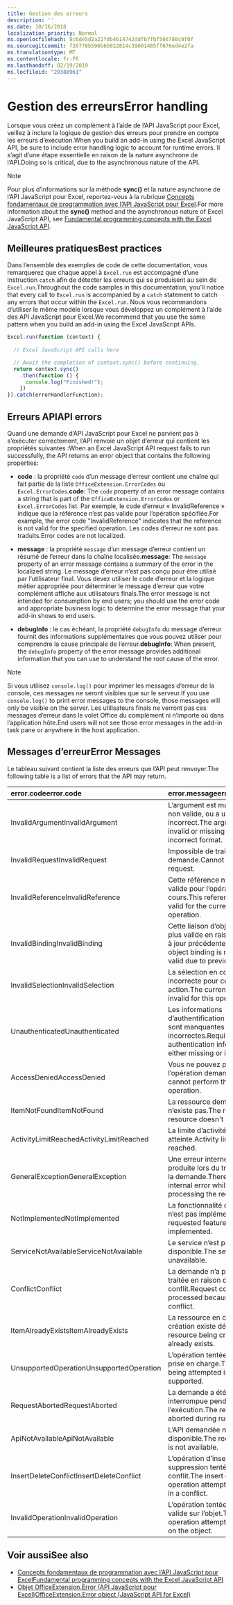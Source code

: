 ```yaml
---
title: Gestion des erreurs
description: ''
ms.date: 10/16/2018
localization_priority: Normal
ms.openlocfilehash: 8c6de5d2a22fdb4614742ddfb7fbf566780c0f0f
ms.sourcegitcommit: f26778b596b6b022814c39601485ff676ed4e2fa
ms.translationtype: MT
ms.contentlocale: fr-FR
ms.lasthandoff: 02/19/2019
ms.locfileid: "29388961"
---
```

# <a name="error-handling"></a><span data-ttu-id="309fa-102">Gestion des erreurs</span><span class="sxs-lookup"><span data-stu-id="309fa-102">Error handling</span></span>

<span data-ttu-id="309fa-103">Lorsque vous créez un complément à l’aide de l’API JavaScript pour Excel, veillez à inclure la logique de gestion des erreurs pour prendre en compte les erreurs d’exécution.</span><span class="sxs-lookup"><span data-stu-id="309fa-103">When you build an add-in using the Excel JavaScript API, be sure to include error handling logic to account for runtime errors.</span></span> <span data-ttu-id="309fa-104">Il s’agit d’une étape essentielle en raison de la nature asynchrone de l’API.</span><span class="sxs-lookup"><span data-stu-id="309fa-104">Doing so is critical, due to the asynchronous nature of the API.</span></span>

> [!NOTE]
> <span data-ttu-id="309fa-105">Pour plus d’informations sur la méthode **sync()** et la nature asynchrone de l’API JavaScript pour Excel, reportez-vous à la rubrique [Concepts fondamentaux de programmation avec l’API JavaScript pour Excel](excel-add-ins-core-concepts.md).</span><span class="sxs-lookup"><span data-stu-id="309fa-105">For more information about the **sync()** method and the asynchronous nature of Excel JavaScript API, see [Fundamental programming concepts with the Excel JavaScript API](excel-add-ins-core-concepts.md).</span></span>

## <a name="best-practices"></a><span data-ttu-id="309fa-106">Meilleures pratiques</span><span class="sxs-lookup"><span data-stu-id="309fa-106">Best practices</span></span>

<span data-ttu-id="309fa-107">Dans l’ensemble des exemples de code de cette documentation, vous remarquerez que chaque appel à `Excel.run` est accompagné d’une instruction `catch` afin de détecter les erreurs qui se produisent au sein de `Excel.run`.</span><span class="sxs-lookup"><span data-stu-id="309fa-107">Throughout the code samples in this documentation, you'll notice that every call to `Excel.run` is accompanied by a `catch` statement to catch any errors that occur within the `Excel.run`.</span></span> <span data-ttu-id="309fa-108">Nous vous recommandons d’utiliser le même modèle lorsque vous développez un complément à l’aide des API JavaScript pour Excel.</span><span class="sxs-lookup"><span data-stu-id="309fa-108">We recommend that you use the same pattern when you build an add-in using the Excel JavaScript APIs.</span></span>

```js
Excel.run(function (context) {
  
  // Excel JavaScript API calls here

  // Await the completion of context.sync() before continuing.
  return context.sync()
    .then(function () {
      console.log("Finished!");
    })
}).catch(errorHandlerFunction);
```

## <a name="api-errors"></a><span data-ttu-id="309fa-109">Erreurs API</span><span class="sxs-lookup"><span data-stu-id="309fa-109">API errors</span></span>

<span data-ttu-id="309fa-110">Quand une demande d’API JavaScript pour Excel ne parvient pas à s’exécuter correctement, l’API renvoie un objet d’erreur qui contient les propriétés suivantes :</span><span class="sxs-lookup"><span data-stu-id="309fa-110">When an Excel JavaScript API request fails to run successfully, the API returns an error object that contains the following properties:</span></span>

- <span data-ttu-id="309fa-111">**code** :  la propriété `code` d’un message d’erreur contient une chaîne qui fait partie de la liste `OfficeExtension.ErrorCodes` ou `Excel.ErrorCodes`.</span><span class="sxs-lookup"><span data-stu-id="309fa-111">**code**:  The `code` property of an error message contains a string that is part of the `OfficeExtension.ErrorCodes` or `Excel.ErrorCodes` list.</span></span> <span data-ttu-id="309fa-112">Par exemple, le code d’erreur « InvalidReference » indique que la référence n’est pas valide pour l’opération spécifiée.</span><span class="sxs-lookup"><span data-stu-id="309fa-112">For example, the error code "InvalidReference" indicates that the reference is not valid for the specified operation.</span></span> <span data-ttu-id="309fa-113">Les codes d’erreur ne sont pas traduits.</span><span class="sxs-lookup"><span data-stu-id="309fa-113">Error codes are not localized.</span></span>

- <span data-ttu-id="309fa-114">**message** : la propriété `message` d’un message d’erreur contient un résumé de l’erreur dans la chaîne localisée.</span><span class="sxs-lookup"><span data-stu-id="309fa-114">**message**: The `message` property of an error message contains a summary of the error in the localized string.</span></span> <span data-ttu-id="309fa-115">Le message d’erreur n’est pas conçu pour être utilisé par l’utilisateur final. Vous devez utiliser le code d’erreur et la logique métier appropriée pour déterminer le message d’erreur que votre complément affiche aux utilisateurs finals.</span><span class="sxs-lookup"><span data-stu-id="309fa-115">The error message is not intended for consumption by end users; you should use the error code and appropriate business logic to determine the error message that your add-in shows to end users.</span></span>

- <span data-ttu-id="309fa-116">**debugInfo** : le cas échéant, la propriété `debugInfo` du message d’erreur fournit des informations supplémentaires que vous pouvez utiliser pour comprendre la cause principale de l’erreur.</span><span class="sxs-lookup"><span data-stu-id="309fa-116">**debugInfo**: When present, the `debugInfo` property of the error message provides additional information that you can use to understand the root cause of the error.</span></span>

> [!NOTE]
> <span data-ttu-id="309fa-117">Si vous utilisez `console.log()` pour imprimer les messages d’erreur de la console, ces messages ne seront visibles que sur le serveur.</span><span class="sxs-lookup"><span data-stu-id="309fa-117">If you use `console.log()` to print error messages to the console, those messages will only be visible on the server.</span></span> <span data-ttu-id="309fa-118">Les utilisateurs finals ne verront pas ces messages d’erreur dans le volet Office du complément ni n’importe où dans l’application hôte.</span><span class="sxs-lookup"><span data-stu-id="309fa-118">End users will not see those error messages in the add-in task pane or anywhere in the host application.</span></span>

## <a name="error-messages"></a><span data-ttu-id="309fa-119">Messages d’erreur</span><span class="sxs-lookup"><span data-stu-id="309fa-119">Error Messages</span></span>

<span data-ttu-id="309fa-120">Le tableau suivant contient la liste des erreurs que l’API peut renvoyer.</span><span class="sxs-lookup"><span data-stu-id="309fa-120">The following table is a list of errors that the API may return.</span></span>

|<span data-ttu-id="309fa-121">error.code</span><span class="sxs-lookup"><span data-stu-id="309fa-121">error.code</span></span> | <span data-ttu-id="309fa-122">error.message</span><span class="sxs-lookup"><span data-stu-id="309fa-122">error.message</span></span> |
|:----------|:--------------|
|<span data-ttu-id="309fa-123">InvalidArgument</span><span class="sxs-lookup"><span data-stu-id="309fa-123">InvalidArgument</span></span> |<span data-ttu-id="309fa-124">L’argument est manquant ou non valide, ou a un format incorrect.</span><span class="sxs-lookup"><span data-stu-id="309fa-124">The argument is invalid or missing or has an incorrect format.</span></span>|
|<span data-ttu-id="309fa-125">InvalidRequest</span><span class="sxs-lookup"><span data-stu-id="309fa-125">InvalidRequest</span></span>  |<span data-ttu-id="309fa-126">Impossible de traiter la demande.</span><span class="sxs-lookup"><span data-stu-id="309fa-126">Cannot process the request.</span></span>|
|<span data-ttu-id="309fa-127">InvalidReference</span><span class="sxs-lookup"><span data-stu-id="309fa-127">InvalidReference</span></span>|<span data-ttu-id="309fa-128">Cette référence n’est pas valide pour l’opération en cours.</span><span class="sxs-lookup"><span data-stu-id="309fa-128">This reference is not valid for the current operation.</span></span>|
|<span data-ttu-id="309fa-129">InvalidBinding</span><span class="sxs-lookup"><span data-stu-id="309fa-129">InvalidBinding</span></span>  |<span data-ttu-id="309fa-130">Cette liaison d’objets n’est plus valide en raison de mises à jour précédentes.</span><span class="sxs-lookup"><span data-stu-id="309fa-130">This object binding is no longer valid due to previous updates.</span></span>|
|<span data-ttu-id="309fa-131">InvalidSelection</span><span class="sxs-lookup"><span data-stu-id="309fa-131">InvalidSelection</span></span>|<span data-ttu-id="309fa-132">La sélection en cours est incorrecte pour cette action.</span><span class="sxs-lookup"><span data-stu-id="309fa-132">The current selection is invalid for this operation.</span></span>|
|<span data-ttu-id="309fa-133">Unauthenticated</span><span class="sxs-lookup"><span data-stu-id="309fa-133">Unauthenticated</span></span> |<span data-ttu-id="309fa-134">Les informations d’authentification requises sont manquantes ou incorrectes.</span><span class="sxs-lookup"><span data-stu-id="309fa-134">Required authentication information is either missing or invalid.</span></span>|
|<span data-ttu-id="309fa-135">AccessDenied</span><span class="sxs-lookup"><span data-stu-id="309fa-135">AccessDenied</span></span> |<span data-ttu-id="309fa-136">Vous ne pouvez pas effectuer l’opération demandée.</span><span class="sxs-lookup"><span data-stu-id="309fa-136">You cannot perform the requested operation.</span></span>|
|<span data-ttu-id="309fa-137">ItemNotFound</span><span class="sxs-lookup"><span data-stu-id="309fa-137">ItemNotFound</span></span> |<span data-ttu-id="309fa-138">La ressource demandée n’existe pas.</span><span class="sxs-lookup"><span data-stu-id="309fa-138">The requested resource doesn't exist.</span></span>|
|<span data-ttu-id="309fa-139">ActivityLimitReached</span><span class="sxs-lookup"><span data-stu-id="309fa-139">ActivityLimitReached</span></span>|<span data-ttu-id="309fa-140">La limite d’activité a été atteinte.</span><span class="sxs-lookup"><span data-stu-id="309fa-140">Activity limit has been reached.</span></span>|
|<span data-ttu-id="309fa-141">GeneralException</span><span class="sxs-lookup"><span data-stu-id="309fa-141">GeneralException</span></span>|<span data-ttu-id="309fa-142">Une erreur interne s’est produite lors du traitement de la demande.</span><span class="sxs-lookup"><span data-stu-id="309fa-142">There was an internal error while processing the request.</span></span>|
|<span data-ttu-id="309fa-143">NotImplemented</span><span class="sxs-lookup"><span data-stu-id="309fa-143">NotImplemented</span></span>  |<span data-ttu-id="309fa-144">La fonctionnalité demandée n’est pas implémentée</span><span class="sxs-lookup"><span data-stu-id="309fa-144">The requested feature isn't implemented.</span></span>|
|<span data-ttu-id="309fa-145">ServiceNotAvailable</span><span class="sxs-lookup"><span data-stu-id="309fa-145">ServiceNotAvailable</span></span>|<span data-ttu-id="309fa-146">Le service n’est pas disponible.</span><span class="sxs-lookup"><span data-stu-id="309fa-146">The service is unavailable.</span></span>|
|<span data-ttu-id="309fa-147">Conflict</span><span class="sxs-lookup"><span data-stu-id="309fa-147">Conflict</span></span>|<span data-ttu-id="309fa-148">La demande n’a pas pu être traitée en raison d’un conflit.</span><span class="sxs-lookup"><span data-stu-id="309fa-148">Request could not be processed because of a conflict.</span></span>|
|<span data-ttu-id="309fa-149">ItemAlreadyExists</span><span class="sxs-lookup"><span data-stu-id="309fa-149">ItemAlreadyExists</span></span>|<span data-ttu-id="309fa-150">La ressource en cours de création existe déjà.</span><span class="sxs-lookup"><span data-stu-id="309fa-150">The resource being created already exists.</span></span>|
|<span data-ttu-id="309fa-151">UnsupportedOperation</span><span class="sxs-lookup"><span data-stu-id="309fa-151">UnsupportedOperation</span></span>|<span data-ttu-id="309fa-152">L’opération tentée n’est pas prise en charge.</span><span class="sxs-lookup"><span data-stu-id="309fa-152">The operation being attempted is not supported.</span></span>|
|<span data-ttu-id="309fa-153">RequestAborted</span><span class="sxs-lookup"><span data-stu-id="309fa-153">RequestAborted</span></span>|<span data-ttu-id="309fa-154">La demande a été interrompue pendant l’exécution.</span><span class="sxs-lookup"><span data-stu-id="309fa-154">The request was aborted during run time.</span></span>|
|<span data-ttu-id="309fa-155">ApiNotAvailable</span><span class="sxs-lookup"><span data-stu-id="309fa-155">ApiNotAvailable</span></span>|<span data-ttu-id="309fa-156">L’API demandée n’est pas disponible.</span><span class="sxs-lookup"><span data-stu-id="309fa-156">The requested API is not available.</span></span>|
|<span data-ttu-id="309fa-157">InsertDeleteConflict</span><span class="sxs-lookup"><span data-stu-id="309fa-157">InsertDeleteConflict</span></span>|<span data-ttu-id="309fa-158">L’opération d’insertion ou de suppression tentée a créé un conflit.</span><span class="sxs-lookup"><span data-stu-id="309fa-158">The insert or delete operation attempted resulted in a conflict.</span></span>|
|<span data-ttu-id="309fa-159">InvalidOperation</span><span class="sxs-lookup"><span data-stu-id="309fa-159">InvalidOperation</span></span>|<span data-ttu-id="309fa-160">L’opération tentée n’est pas valide sur l’objet.</span><span class="sxs-lookup"><span data-stu-id="309fa-160">The operation attempted is invalid on the object.</span></span>|

## <a name="see-also"></a><span data-ttu-id="309fa-161">Voir aussi</span><span class="sxs-lookup"><span data-stu-id="309fa-161">See also</span></span>

- [<span data-ttu-id="309fa-162">Concepts fondamentaux de programmation avec l’API JavaScript pour Excel</span><span class="sxs-lookup"><span data-stu-id="309fa-162">Fundamental programming concepts with the Excel JavaScript API</span></span>](excel-add-ins-core-concepts.md)
- [<span data-ttu-id="309fa-163">Objet OfficeExtension.Error (API JavaScript pour Excel)</span><span class="sxs-lookup"><span data-stu-id="309fa-163">OfficeExtension.Error object (JavaScript API for Excel)</span></span>](https://docs.microsoft.com/javascript/api/office/officeextension.error)
